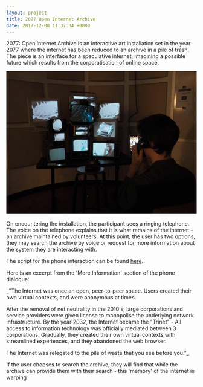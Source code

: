 ```yaml
---
layout: project
title: 2077 Open Internet Archive
date: 2017-12-08 11:37:34 +0000
---
```


2077: Open Internet Archive is an interactive art installation set in the year 2077 where the internet has been reduced to an archive in a pile of trash. The piece is an interface for a speculative internet, imagining a possible future which results from the corporatisation of online space.

![](/assets/2077/1.jpg)

On encountering the installation, the participant sees a ringing telephone. The voice on the telephone explains that it is what remains of the internet - an archive maintained by volunteers. At this point, the user has two options, they may search the archive by voice or request for more information about the system they are interacting with.

The script for the phone interaction can be found <a href="http://samhains.com/2077_telephone_script.html" target="_blank">here</a>.

Here is an excerpt from the 'More Information' section of the phone dialogue:

_"The Internet was once an open, peer-to-peer space. Users created their own virtual contexts, and were anonymous at times.

After the removal of net neutrality in the 2010's, large corporations and service providers were given license to monopolise the underlying network infrastructure. By the year 2032, the Internet became the "Trinet" - All access to information technology was officially mediated between 3 corporations. Gradually, they created their own virtual contexts with streamlined experiences, and they abandoned the web browser.

The Internet was relegated to the pile of waste that you see before you."_

If the user chooses to search the archive, they will find that while the archive can provide them with their search - this 'memory' of the internet is warping
